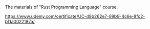 The materials of "Rust Programming Language" course.

https://www.udemy.com/certificate/UC-d9b262e7-99b9-4c6e-8fc2-b11a0022187a/
